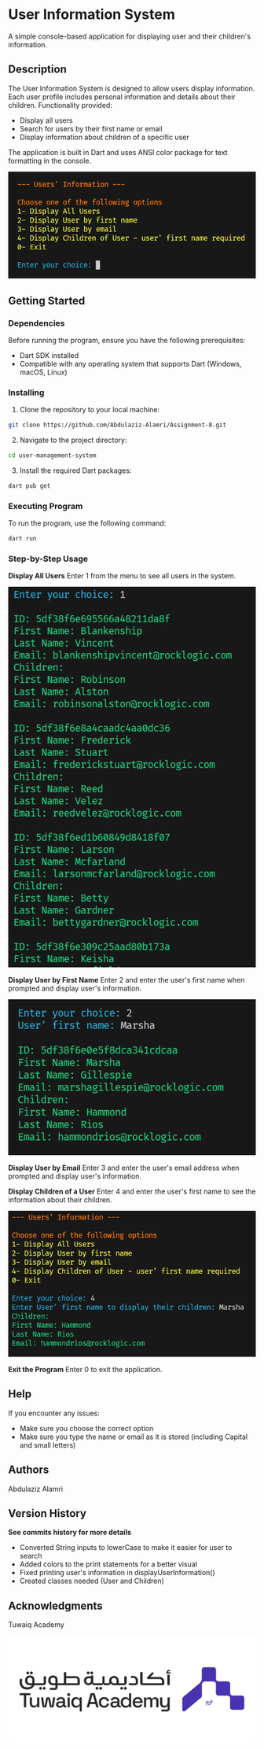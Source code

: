 # User Information System

A simple console-based application for displaying user and their children's information.

## Description

The User Information System is designed to allow users display information. Each user profile includes personal information and details about their children. Functionality provided:
- Display all users
- Search for users by their first name or email
- Display information about children of a specific user

The application is built in Dart and uses ANSI color package for text formatting in the console.

![Start of Program](./assets/images/1.png)

## Getting Started

### Dependencies

Before running the program, ensure you have the following prerequisites:

- Dart SDK installed
- Compatible with any operating system that supports Dart (Windows, macOS, Linux)

### Installing

1. Clone the repository to your local machine:
```bash
git clone https://github.com/Abdulaziz-Alamri/Assignment-8.git
```

2. Navigate to the project directory:
```bash
cd user-management-system
```
3. Install the required Dart packages:
```bash
dart pub get
```
### Executing Program

To run the program, use the following command:
```bash
dart run
```

### Step-by-Step Usage

**Display All Users**
Enter 1 from the menu to see all users in the system.

![Display All users](./assets/images/2.png)

**Display User by First Name**
Enter 2 and enter the user's first name when prompted and display user's information.

![Display User by first name](./assets/images/3.png)

**Display User by Email**
Enter 3 and enter the user's email address when prompted and display user's information.

**Display Children of a User**
Enter 4 and enter the user's first name to see the information about their children.

![Display User's Chiildren](./assets/images/4.png)

**Exit the Program**
Enter 0 to exit the application.

## Help
If you encounter any issues:
- Make sure you choose the correct option
- Make sure you type the name or email as it is stored (including Capital and small letters)

## Authors
Abdulaziz Alamri

## Version History
**See commits history for more details**
- Converted String inputs to lowerCase to make it easier for user to search
- Added colors to the print statements for a better visual
- Fixed printing user's information in displayUserInformation()
- Created classes needed (User and Children)


## Acknowledgments
Tuwaiq Academy

![Tuwaiq Academy](./assets/images/Tuwaiq%20Academy.png)


